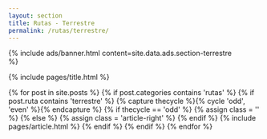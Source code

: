 ```yaml
---
layout: section
title: Rutas - Terrestre
permalink: /rutas/terrestre/
---
```


{% 
  include ads/banner.html 
  content=site.data.ads.section-terrestre  
%}

{% include pages/title.html %}

<!-- blog post -->
<section class="section">
  <div class="container">
    <div class="row">
      {% for post in site.posts %}
      {% if post.categories contains 'rutas' %}
      {% if post.ruta contains 'terrestre' %}
      {% capture thecycle %}{% cycle 'odd', 'even' %}{% endcapture %}
      {% if thecycle == 'odd' %}
      {% assign class = '' %}
      {% else %}
      {% assign class = 'article-right' %}
      {% endif %}
        {% include pages/article.html %}
      {% endif %}
      {% endif %}
      {% endfor %}
    </div>
  </div>
</section>
<!-- /blog post -->